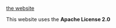 [the website](https://caverym.github.io "Cal's website")

This website uses the **Apache License 2.0**
